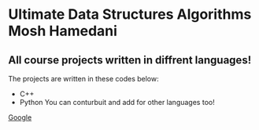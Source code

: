 # Ultimate Data Structures Algorithms Mosh Hamedani
## All course projects written in diffrent languages!
The projects are written in these codes below:
* C++
* Python
You can conturbuit and add for other languages too!

[Google](https://www.google.com)
